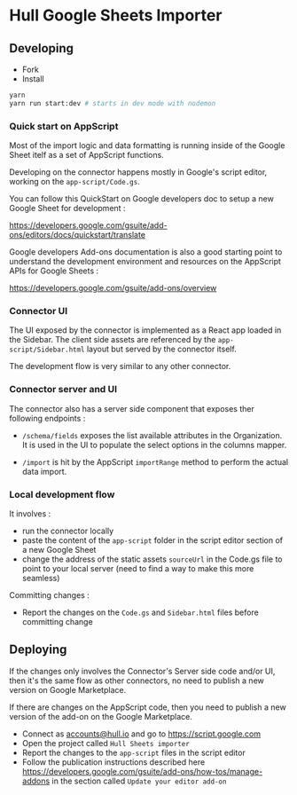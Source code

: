 # Hull Google Sheets Importer

## Developing

- Fork
- Install

```sh
yarn
yarn run start:dev # starts in dev mode with nodemon
```

### Quick start on AppScript

Most of the import logic and data formatting is running inside of the Google Sheet itelf as a set of AppScript functions.

Developing on the connector happens mostly in Google's script editor, working on the `app-script/Code.gs`.


You can follow this QuickStart on Google developers doc to setup a new Google Sheet for development :

https://developers.google.com/gsuite/add-ons/editors/docs/quickstart/translate

Google developers Add-ons documentation is also a good starting point to understand the development environment and resources on the AppScript APIs for Google Sheets :

https://developers.google.com/gsuite/add-ons/overview

### Connector UI

The UI exposed by the connector is implemented as a React app loaded in the Sidebar.
The client side assets are referenced by the `app-script/Sidebar.html` layout but served by the connector itself.

The development flow is very similar to any other connector.


### Connector server and UI

The connector also has a server side component that exposes ther following endpoints :

- `/schema/fields` exposes the list available attributes in the Organization. It is used in the UI to populate the select options in the columns mapper.

- `/import` is hit by the AppScript `importRange` method to perform the actual data import.


### Local development flow

It involves :

- run the connector locally
- paste the content of the `app-script` folder in the script editor section of a new Google Sheet
- change the address of the static assets `sourceUrl` in the Code.gs file to point to your local server (need to find a way to make this more seamless)

Committing changes :

- Report the changes on the `Code.gs` and `Sidebar.html` files before committing change

## Deploying

If the changes only involves the Connector's Server side code and/or UI, then it's the same flow as other connectors, no need to publish a new version on Google Marketplace.

If there are changes on the AppScript code, then you need to publish a new version of the add-on on the Google Marketplace.

- Connect as accounts@hull.io and go to https://script.google.com
- Open the project called `Hull Sheets importer`
- Report the changes to the `app-script` files in the script editor
- Follow the publication instructions described here https://developers.google.com/gsuite/add-ons/how-tos/manage-addons in the section called `Update your editor add-on`
